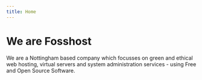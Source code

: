```yaml
---
title: Home
---
```


# We are Fosshost

We are a Nottingham based company which focusses on green and ethical web hosting, virtual servers and system administration services - using Free and Open Source Software.


